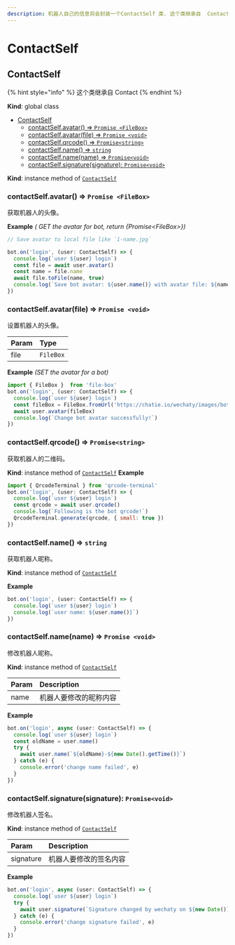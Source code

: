 ```yaml
---
description: 机器人自己的信息将会封装一个ContactSelf 类. 这个类继承自  Contact
---
```


# ContactSelf

## ContactSelf

{% hint style="info" %}
这个类继承自 Contact
{% endhint %}

**Kind**: global class

* [ContactSelf](contact-self.md#contactself)
  * [contactSelf.avatar\(\) ⇒ `Promise <FileBox>`](contact-self.md#contactselfavatar-⇒-promisefilebox)
  * [contactSelf.avatar\(file\) ⇒ `Promise <void>`](contact-self.md#contactselfavatarfile-⇒-promisevoid)
  * [contactSelf.qrcode\(\) ⇒ `Promise<string>`](contact-self.md#contactselfqrcode-⇒-promisestring)
  * [contactSelf.name\(\) ⇒ `string`](contact-self.md#contactselfname-⇒-string)
  * [contactSelf.name\(name\) ⇒ `Promise<void>`](contact-self.md#contactselfnamename-⇒-promisestring)
  * [contactSelf.signature\(signature\): `Promise<void>`](contact-self.md#contactselfsignaturesignature-promisevoid)

**Kind**: instance method of [`ContactSelf`](contact-self.md)

### contactSelf.avatar\(\) ⇒ `Promise <FileBox>`

获取机器人的头像。

**Example** _\( GET the avatar for bot, return {Promise&lt;FileBox&gt;}\)_

```javascript
// Save avatar to local file like `1-name.jpg`

bot.on('login', (user: ContactSelf) => {
  console.log(`user ${user} login`)
  const file = await user.avatar()
  const name = file.name
  await file.toFile(name, true)
  console.log(`Save bot avatar: ${user.name()} with avatar file: ${name}`)
})
```

### contactSelf.avatar\(file\) ⇒ `Promise <void>`

设置机器人的头像。

| Param | Type |
| :--- | :--- |
| file | `FileBox` |

**Example** _\(SET the avatar for a bot\)_

```javascript
import { FileBox }  from 'file-box'
bot.on('login', (user: ContactSelf) => {
  console.log(`user ${user} login`)
  const fileBox = FileBox.fromUrl('https://chatie.io/wechaty/images/bot-qr-code.png')
  await user.avatar(fileBox)
  console.log(`Change bot avatar successfully!`)
})
```

### contactSelf.qrcode\(\) ⇒ `Promise<string>`

获取机器人的二维码。

**Kind**: instance method of [`ContactSelf`](contact-self.md#contactself) **Example**

```javascript
import { QrcodeTerminal } from 'qrcode-terminal'
bot.on('login', (user: ContactSelf) => {
  console.log(`user ${user} login`)
  const qrcode = await user.qrcode()
  console.log(`Following is the bot qrcode!`)
  QrcodeTerminal.generate(qrcode, { small: true })
})
```

### contactSelf.name\(\) ⇒ `string`

获取机器人昵称。

**Kind**: instance method of [`ContactSelf`](contact-self.md#contactself)

**Example**

```javascript
bot.on('login', (user: ContactSelf) => {
  console.log(`user ${user} login`)
  console.log(`user name: ${user.name()}`)
})
```

### contactSelf.name\(name\) ⇒ `Promise <void>`

修改机器人昵称。

**Kind**: instance method of [`ContactSelf`](contact-self.md#contactself)

| Param | Description |
| :--- | :--- |
| name | 机器人要修改的昵称内容 |

**Example**

```javascript
bot.on('login', async (user: ContactSelf) => {
  console.log(`user ${user} login`)
  const oldName = user.name()
  try {
    await user.name(`${oldName}-${new Date().getTime()}`)
  } catch (e) {
    console.error('change name failed', e)
  }
})
```

### contactSelf.signature\(signature\): `Promise<void>`

修改机器人签名。

**Kind**: instance method of [`ContactSelf`](contact-self.md#contactself)

| Param | Description |
| :--- | :--- |
| signature | 机器人要修改的签名内容 |

**Example**

```javascript
bot.on('login', async (user: ContactSelf) => {
  console.log(`user ${user} login`)
  try {
    await user.signature(`Signature changed by wechaty on ${new Date()}`)
  } catch (e) {
    console.error('change signature failed', e)
  }
})
```

